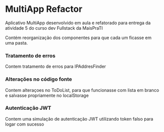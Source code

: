
# MultiApp Refactor

Aplicativo MultiApp desenvolvido em aula e refatorado para entrega da atividade 5 do curso dev Fullstack da MaisPraTI

Contém reorganização dos componentes para que cada um ficasse em uma pasta.

### Tratamento de erros
Contem tratamento de erros para IPAddresFinder

### Alterações no código fonte
Contem alteraçoes no ToDoList, para que funcionasse com lista em branco e salvasse propriamente no localStorage

### Autenticação JWT
Contem uma simulação de autenticação JWT utilizando token falso para logar com sucesso